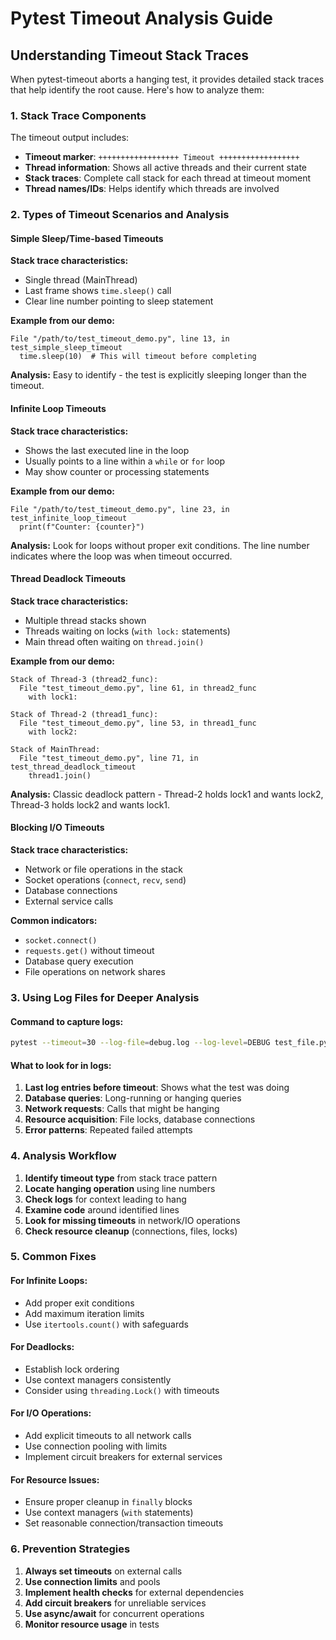 # Pytest Timeout Analysis Guide

## Understanding Timeout Stack Traces

When pytest-timeout aborts a hanging test, it provides detailed stack traces that help identify the root cause. Here's how to analyze them:

### 1. Stack Trace Components

The timeout output includes:

- **Timeout marker**: `++++++++++++++++++ Timeout ++++++++++++++++++`
- **Thread information**: Shows all active threads and their current state
- **Stack traces**: Complete call stack for each thread at timeout moment
- **Thread names/IDs**: Helps identify which threads are involved

### 2. Types of Timeout Scenarios and Analysis

#### Simple Sleep/Time-based Timeouts

**Stack trace characteristics:**

- Single thread (MainThread)
- Last frame shows `time.sleep()` call
- Clear line number pointing to sleep statement

**Example from our demo:**

```
File "/path/to/test_timeout_demo.py", line 13, in test_simple_sleep_timeout
  time.sleep(10)  # This will timeout before completing
```

**Analysis:** Easy to identify - the test is explicitly sleeping longer than the timeout.

#### Infinite Loop Timeouts

**Stack trace characteristics:**

- Shows the last executed line in the loop
- Usually points to a line within a `while` or `for` loop
- May show counter or processing statements

**Example from our demo:**

```
File "/path/to/test_timeout_demo.py", line 23, in test_infinite_loop_timeout
  print(f"Counter: {counter}")
```

**Analysis:** Look for loops without proper exit conditions. The line number indicates where the loop was when timeout occurred.

#### Thread Deadlock Timeouts

**Stack trace characteristics:**

- Multiple thread stacks shown
- Threads waiting on locks (`with lock:` statements)
- Main thread often waiting on `thread.join()`

**Example from our demo:**

```
Stack of Thread-3 (thread2_func):
  File "test_timeout_demo.py", line 61, in thread2_func
    with lock1:

Stack of Thread-2 (thread1_func):
  File "test_timeout_demo.py", line 53, in thread1_func
    with lock2:

Stack of MainThread:
  File "test_timeout_demo.py", line 71, in test_thread_deadlock_timeout
    thread1.join()
```

**Analysis:** Classic deadlock pattern - Thread-2 holds lock1 and wants lock2, Thread-3 holds lock2 and wants lock1.

#### Blocking I/O Timeouts

**Stack trace characteristics:**

- Network or file operations in the stack
- Socket operations (`connect`, `recv`, `send`)
- Database connections
- External service calls

**Common indicators:**

- `socket.connect()`
- `requests.get()` without timeout
- Database query execution
- File operations on network shares

### 3. Using Log Files for Deeper Analysis

#### Command to capture logs:

```bash
pytest --timeout=30 --log-file=debug.log --log-level=DEBUG test_file.py
```

#### What to look for in logs:

1. **Last log entries before timeout**: Shows what the test was doing
2. **Database queries**: Long-running or hanging queries
3. **Network requests**: Calls that might be hanging
4. **Resource acquisition**: File locks, database connections
5. **Error patterns**: Repeated failed attempts

### 4. Analysis Workflow

1. **Identify timeout type** from stack trace pattern
2. **Locate hanging operation** using line numbers
3. **Check logs** for context leading to hang
4. **Examine code** around identified lines
5. **Look for missing timeouts** in network/IO operations
6. **Check resource cleanup** (connections, files, locks)

### 5. Common Fixes

#### For Infinite Loops:

- Add proper exit conditions
- Add maximum iteration limits
- Use `itertools.count()` with safeguards

#### For Deadlocks:

- Establish lock ordering
- Use context managers consistently
- Consider using `threading.Lock()` with timeouts

#### For I/O Operations:

- Add explicit timeouts to all network calls
- Use connection pooling with limits
- Implement circuit breakers for external services

#### For Resource Issues:

- Ensure proper cleanup in `finally` blocks
- Use context managers (`with` statements)
- Set reasonable connection/transaction timeouts

### 6. Prevention Strategies

1. **Always set timeouts** on external calls
2. **Use connection limits** and pools
3. **Implement health checks** for external dependencies
4. **Add circuit breakers** for unreliable services
5. **Use async/await** for concurrent operations
6. **Monitor resource usage** in tests
